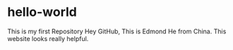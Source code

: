 # hello-world
This is my first Repository
Hey GitHub, This is Edmond He from China.
This website looks really helpful.

